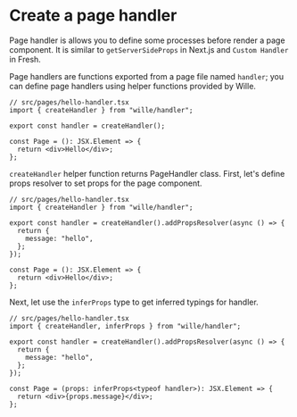 # Create a page handler

Page handler is allows you to define some processes before render a page component. It is similar to `getServerSideProps` in Next.js and `Custom Handler` in Fresh.

Page handlers are functions exported from a page file named `handler`; you can define page handlers using helper functions provided by Wille.

```tsx
// src/pages/hello-handler.tsx
import { createHandler } from "wille/handler";

export const handler = createHandler();

const Page = (): JSX.Element => {
  return <div>Hello</div>;
};
```

`createHandler` helper function returns PageHandler class. First, let's define props resolver to set props for the page component.

```tsx
// src/pages/hello-handler.tsx
import { createHandler } from "wille/handler";

export const handler = createHandler().addPropsResolver(async () => {
  return {
    message: "hello",
  };
});

const Page = (): JSX.Element => {
  return <div>Hello</div>;
};
```

Next, let use the `inferProps` type to get inferred typings for handler.

```tsx
// src/pages/hello-handler.tsx
import { createHandler, inferProps } from "wille/handler";

export const handler = createHandler().addPropsResolver(async () => {
  return {
    message: "hello",
  };
});

const Page = (props: inferProps<typeof handler>): JSX.Element => {
  return <div>{props.message}</div>;
};
```

## 